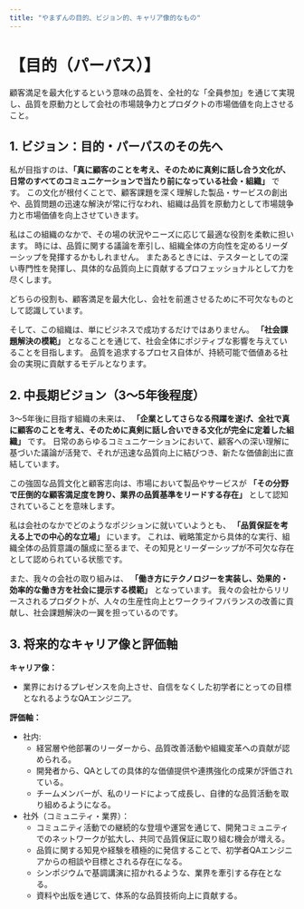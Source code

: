 ```yaml
---
title: "やまずんの目的、ビジョン的、キャリア像的なもの"
---
```


# **【目的（パーパス）】**
顧客満足を最大化するという意味の品質を、全社的な「全員参加」を通じて実現し、品質を原動力として会社の市場競争力とプロダクトの市場価値を向上させること。

## 1. ビジョン：目的・パーパスのその先へ

私が目指すのは、**「真に顧客のことを考え、そのために真剣に話し合う文化が、日常のすべてのコミュニケーションで当たり前になっている社会・組織」** です。
この文化が根付くことで、顧客課題を深く理解した製品・サービスの創出や、品質問題の迅速な解決が常に行なわれ、組織は品質を原動力として市場競争力と市場価値を向上させていきます。

私はこの組織のなかで、その場の状況やニーズに応じて最適な役割を柔軟に担います。
時には、品質に関する議論を牽引し、組織全体の方向性を定めるリーダーシップを発揮するかもしれません。
またあるときには、テスターとしての深い専門性を発揮し、具体的な品質向上に貢献するプロフェッショナルとして力を尽くします。

どちらの役割も、顧客満足を最大化し、会社を前進させるために不可欠なものとして認識しています。

そして、この組織は、単にビジネスで成功するだけではありません。
 **「社会課題解決の模範」**  となることを通じて、社会全体にポジティブな影響を与えていることを目指します。
品質を追求するプロセス自体が、持続可能で価値ある社会の実現に貢献するモデルとなります。

## 2. 中長期ビジョン（3〜5年後程度）

3〜5年後に目指す組織の未来は、 **「企業としてさらなる飛躍を遂げ、全社で真に顧客のことを考え、そのために真剣に話し合いできる文化が完全に定着した組織」** です。
日常のあらゆるコミュニケーションにおいて、顧客への深い理解に基づいた議論が活発で、それが迅速な品質向上に結びつき、新たな価値創出に直結しています。

この強固な品質文化と顧客志向は、市場において製品やサービスが  **「その分野で圧倒的な顧客満足度を誇り、業界の品質基準をリードする存在」** として認知されていることを意味します。

私は会社のなかでどのようなポジションに就いていようとも、 **「品質保証を考える上での中心的な立場」** にいます。
これは、戦略策定から具体的な実行、組織全体の品質意識の醸成に至るまで、その知見とリーダーシップが不可欠な存在として認められている状態です。

また、我々の会社の取り組みは、 **「働き方にテクノロジーを実装し、効果的・効率的な働き方を社会に提示する模範」** となっています。
我々の会社からリリースされるプロダクトが、人々の生産性向上とワークライフバランスの改善に貢献し、社会課題解決の一翼を担っているのです。

## 3. 将来的なキャリア像と評価軸

**キャリア像：**
- 業界におけるプレゼンスを向上させ、自信をなくした初学者にとっての目標となれるようなQAエンジニア。

**評価軸：**
- 社内:
    - 経営層や他部署のリーダーから、品質改善活動や組織変革への貢献が認められる。
    - 開発者から、QAとしての具体的な価値提供や連携強化の成果が評価されている。
    - チームメンバーが、私のリードによって成長し、自律的な品質活動を取り組めるようになる。
- 社外（コミュニティ・業界）：
    - コミュニティ活動での継続的な登壇や運営を通じて、開発コミュニティでのネットワークが拡大し、共同で品質保証に取り組む機会が増える。
    - 品質に関する知見や経験を積極的に発信することで、初学者QAエンジニアからの相談や目標とされる存在になる。
    - シンポジウムで基調講演に招かれるような、業界を牽引する存在となる。
    - 資料や出版を通じて、体系的な品質技術向上に貢献する。
